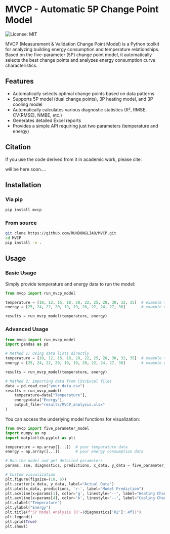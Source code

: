 # MVCP - Automatic 5P Change Point Model

<img alt="License: MIT" src="https://img.shields.io/badge/License-MIT-yellow.svg">

MVCP (Measurement & Validation Change Point Model) is a Python toolkit for analyzing building energy consumption and temperature relationships. Based on the five-parameter (5P) change point model, it automatically selects the best change points and analyzes energy consumption curve characteristics.

## Features

- Automatically selects optimal change points based on data patterns
- Supports 5P model (dual change points), 3P heating model, and 3P cooling model
- Automatically calculates various diagnostic statistics (R², RMSE, CV(RMSE), NMBE, etc.)
- Generates detailed Excel reports
- Provides a simple API requiring just two parameters (temperature and energy)

## Citation

If you use the code derived from it in academic work, please cite:

will be here soon....

## Installation

### Via pip

```bash
pip install mvcp
```

### From source

```bash
git clone https://github.com/RUNDONGLIAO/MVCP.git
cd MVCP
pip install -e .
```

## Usage

### Basic Usage

Simply provide temperature and energy data to run the model:

```python
from mvcp import run_mvcp_model

temperature = [10, 12, 15, 18, 20, 22, 25, 28, 30, 32, 35]  # example temperature data
energy = [25, 24, 22, 20, 19, 19, 20, 22, 24, 27, 30]       # example energy consumption data

results = run_mvcp_model(temperature, energy)
```

### Advanced Usage

```python
from mvcp import run_mvcp_model
import pandas as pd

# Method 1: Using data lists directly
temperature = [10, 12, 15, 18, 20, 22, 25, 28, 30, 32, 35]  # example temperature data
energy = [25, 24, 22, 20, 19, 19, 20, 22, 24, 27, 30]       # example energy consumption data

results = run_mvcp_model(temperature, energy)

# Method 2: Importing data from CSV/Excel files
data = pd.read_csv("your_data.csv")
results = run_mvcp_model(
    temperature=data["Temperature"],
    energy=data["Energy"],
    output_file="results/MVCP_analysis.xlsx"
)
```

You can access the underlying model functions for visualization:

```python
from mvcp import five_parameter_model
import numpy as np
import matplotlib.pyplot as plt

temperature = np.array([...])  # your temperature data
energy = np.array([...])       # your energy consumption data

# Run the model and get detailed parameters
params, sse, diagnostics, predictions, x_data, y_data = five_parameter_model(temperature, energy)

# Custom visualization
plt.figure(figsize=(10, 6))
plt.scatter(x_data, y_data, label="Actual Data")
plt.plot(x_data, predictions, 'r-', label="Model Prediction")
plt.axvline(x=params[1], color='g', linestyle='--', label="Heating Change Point")
plt.axvline(x=params[4], color='b', linestyle='--', label="Cooling Change Point")
plt.xlabel("Temperature")
plt.ylabel("Energy")
plt.title(f"5P Model Analysis (R²={diagnostics['R2']:.4f})")
plt.legend()
plt.grid(True)
plt.show()
```
